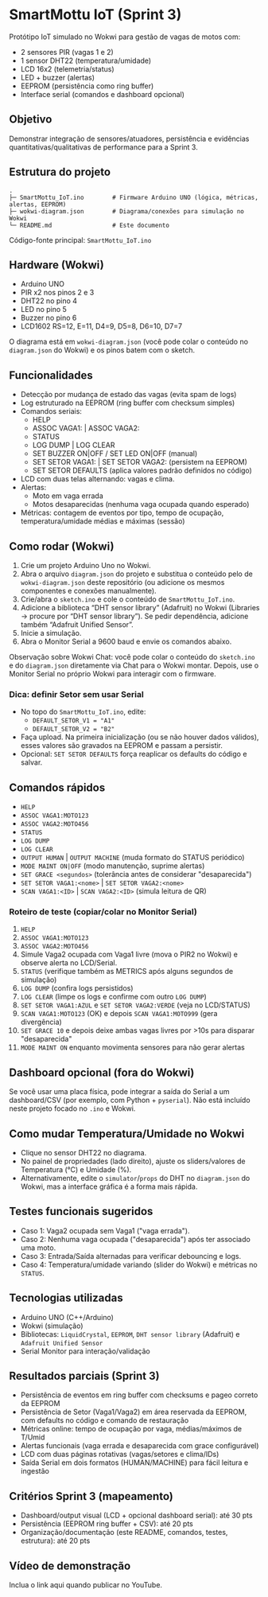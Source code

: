 # SmartMottu IoT (Sprint 3)

Protótipo IoT simulado no Wokwi para gestão de vagas de motos com:
- 2 sensores PIR (vagas 1 e 2)
- 1 sensor DHT22 (temperatura/umidade)
- LCD 16x2 (telemetria/status)
- LED + buzzer (alertas)
- EEPROM (persistência como ring buffer)
- Interface serial (comandos e dashboard opcional)

## Objetivo
Demonstrar integração de sensores/atuadores, persistência e evidências quantitativas/qualitativas de performance para a Sprint 3.

## Estrutura do projeto

```
.
├─ SmartMottu_IoT.ino        # Firmware Arduino UNO (lógica, métricas, alertas, EEPROM)
├─ wokwi-diagram.json        # Diagrama/conexões para simulação no Wokwi
└─ README.md                 # Este documento
```

Código-fonte principal: `SmartMottu_IoT.ino`

## Hardware (Wokwi)
- Arduino UNO
- PIR x2 nos pinos 2 e 3
- DHT22 no pino 4
- LED no pino 5
- Buzzer no pino 6
- LCD1602 RS=12, E=11, D4=9, D5=8, D6=10, D7=7

O diagrama está em `wokwi-diagram.json` (você pode colar o conteúdo no `diagram.json` do Wokwi) e os pinos batem com o sketch.

## Funcionalidades
- Detecção por mudança de estado das vagas (evita spam de logs)
- Log estruturado na EEPROM (ring buffer com checksum simples)
- Comandos seriais:
  - HELP
  - ASSOC VAGA1:<ID> | ASSOC VAGA2:<ID>
  - STATUS
  - LOG DUMP | LOG CLEAR
  - SET BUZZER ON|OFF / SET LED ON|OFF (manual)
  - SET SETOR VAGA1:<nome> | SET SETOR VAGA2:<nome> (persistem na EEPROM)
  - SET SETOR DEFAULTS (aplica valores padrão definidos no código)
- LCD com duas telas alternando: vagas e clima.
- Alertas:
  - Moto em vaga errada
  - Motos desaparecidas (nenhuma vaga ocupada quando esperado)
- Métricas: contagem de eventos por tipo, tempo de ocupação, temperatura/umidade médias e máximas (sessão)

## Como rodar (Wokwi)
1. Crie um projeto Arduino Uno no Wokwi.
2. Abra o arquivo `diagram.json` do projeto e substitua o conteúdo pelo de `wokwi-diagram.json` deste repositório (ou adicione os mesmos componentes e conexões manualmente).
3. Crie/abra o `sketch.ino` e cole o conteúdo de `SmartMottu_IoT.ino`.
4. Adicione a biblioteca “DHT sensor library” (Adafruit) no Wokwi (Libraries → procure por “DHT sensor library”). Se pedir dependência, adicione também “Adafruit Unified Sensor”.
5. Inicie a simulação.
6. Abra o Monitor Serial a 9600 baud e envie os comandos abaixo.

Observação sobre Wokwi Chat: você pode colar o conteúdo do `sketch.ino` e do `diagram.json` diretamente via Chat para o Wokwi montar. Depois, use o Monitor Serial no próprio Wokwi para interagir com o firmware.

### Dica: definir Setor sem usar Serial
- No topo do `SmartMottu_IoT.ino`, edite:
  - `DEFAULT_SETOR_V1 = "A1"`
  - `DEFAULT_SETOR_V2 = "B2"`
- Faça upload. Na primeira inicialização (ou se não houver dados válidos), esses valores são gravados na EEPROM e passam a persistir.
- Opcional: `SET SETOR DEFAULTS` força reaplicar os defaults do código e salvar.

## Comandos rápidos
- `HELP`
- `ASSOC VAGA1:MOTO123`
- `ASSOC VAGA2:MOTO456`
- `STATUS`
- `LOG DUMP`
- `LOG CLEAR`
- `OUTPUT HUMAN` | `OUTPUT MACHINE` (muda formato do STATUS periódico)
- `MODE MAINT ON|OFF` (modo manutenção, suprime alertas)
- `SET GRACE <segundos>` (tolerância antes de considerar "desaparecida")
- `SET SETOR VAGA1:<nome>` | `SET SETOR VAGA2:<nome>`
- `SCAN VAGA1:<ID>` | `SCAN VAGA2:<ID>` (simula leitura de QR)

### Roteiro de teste (copiar/colar no Monitor Serial)
1) `HELP`
2) `ASSOC VAGA1:MOTO123`
3) `ASSOC VAGA2:MOTO456`
4) Simule Vaga2 ocupada com Vaga1 livre (mova o PIR2 no Wokwi) e observe alerta no LCD/Serial.
5) `STATUS` (verifique também as METRICS após alguns segundos de simulação)
6) `LOG DUMP` (confira logs persistidos)
7) `LOG CLEAR` (limpe os logs e confirme com outro `LOG DUMP`)
8) `SET SETOR VAGA1:AZUL` e `SET SETOR VAGA2:VERDE` (veja no LCD/STATUS)
9) `SCAN VAGA1:MOTO123` (OK) e depois `SCAN VAGA1:MOTO999` (gera divergência)
10) `SET GRACE 10` e depois deixe ambas vagas livres por >10s para disparar "desaparecida"
11) `MODE MAINT ON` enquanto movimenta sensores para não gerar alertas

## Dashboard opcional (fora do Wokwi)
Se você usar uma placa física, pode integrar a saída do Serial a um dashboard/CSV (por exemplo, com Python + `pyserial`). Não está incluído neste projeto focado no `.ino` e Wokwi.

## Como mudar Temperatura/Umidade no Wokwi
- Clique no sensor DHT22 no diagrama.
- No painel de propriedades (lado direito), ajuste os sliders/valores de Temperatura (°C) e Umidade (%).
- Alternativamente, edite o `simulator`/`props` do DHT no `diagram.json` do Wokwi, mas a interface gráfica é a forma mais rápida.

## Testes funcionais sugeridos
- Caso 1: Vaga2 ocupada sem Vaga1 ("vaga errada").
- Caso 2: Nenhuma vaga ocupada ("desaparecida") após ter associado uma moto.
- Caso 3: Entrada/Saída alternadas para verificar debouncing e logs.
- Caso 4: Temperatura/umidade variando (slider do Wokwi) e métricas no `STATUS`.

## Tecnologias utilizadas
- Arduino UNO (C++/Arduino)
- Wokwi (simulação)
- Bibliotecas: `LiquidCrystal`, `EEPROM`, `DHT sensor library` (Adafruit) e `Adafruit Unified Sensor`
- Serial Monitor para interação/validação

## Resultados parciais (Sprint 3)
- Persistência de eventos em ring buffer com checksums e pageo correto da EEPROM
- Persistência de Setor (Vaga1/Vaga2) em área reservada da EEPROM, com defaults no código e comando de restauração
- Métricas online: tempo de ocupação por vaga, médias/máximos de T/Umid
- Alertas funcionais (vaga errada e desaparecida com grace configurável)
- LCD com duas páginas rotativas (vagas/setores e clima/IDs)
- Saída Serial em dois formatos (HUMAN/MACHINE) para fácil leitura e ingestão

## Critérios Sprint 3 (mapeamento)
- Dashboard/output visual (LCD + opcional dashboard serial): até 30 pts
- Persistência (EEPROM ring buffer + CSV): até 20 pts
- Organização/documentação (este README, comandos, testes, estrutura): até 20 pts

## Vídeo de demonstração
Inclua o link aqui quando publicar no YouTube.
